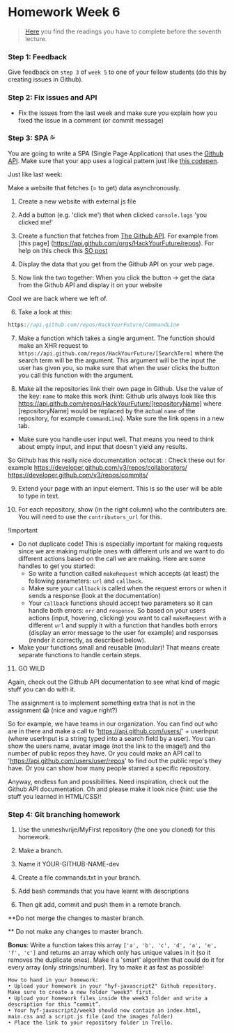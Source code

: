 # Homework Week 6

>[Here](/Week6/README.md) you find the readings you have to complete before the seventh lecture.

### Step 1: Feedback

Give feedback on `step 3` of `week 5` to one of your fellow students (do this by creating issues in Github). 

### Step 2: Fix issues and API

- Fix the issues from the last week and make sure you explain how you fixed the issue in a comment (or commit message)
<!-- - Write a script that [polls this API](https://sunrise-sunset.org/api) every 3 seconds and passes a new date every time where date is previous day ++. -->

### Step 3: SPA :sweat_drops:
You are going to write a SPA (Single Page Application) that uses the [Github API](https://developer.github.com/guides/getting-started/). Make sure that your app uses a logical pattern just like [this codepen](http://codepen.io/Razpudding/pen/MmVpeW).

Just like last week:

Make a website that fetches (= to get) data asynchronously.

1) Create a new website with external js file

2) Add a button (e.g. 'click me') that when clicked `console.logs` 'you clicked me!'

3) Create a function that fetches from [The Github API](https://developer.github.com/v3/). For example from [this page] (https://api.github.com/orgs/HackYourFuture/repos). For help on this check this [SO post](https://stackoverflow.com/questions/247483/http-get-request-in-javascript)

4) Display the data that you get from the Github API on your web page.

5) Now link the two together: When you click the button -> get the data from the Github API and display it on your website

Cool we are back where we left of.

6) Take a look at this:

```js
https://api.github.com/repos/HackYourFuture/CommandLine
```

7) Make a function which takes a single argument. The function should make an XHR request to `https://api.github.com/repos/HackYourFuture/[SearchTerm]` where the search term will be the argument. This argument will be the input the user has given you, so make sure that when the user clicks the button you call this function with the argument. 

8) Make all the repositories link their own page in Github. Use the value of the key: `name` to make this work (hint: Github urls always look like this https://api.github.com/repos/HackYourFuture/[repositoryName] where [repositoryName] would be replaced by the actual `name` of the repository, for example `CommandLine`). Make sure the link opens in a new tab.

- Make sure you handle user input well. That means you need to think about empty input, and input that doesn't yield any results.

So Github has this really nice documentation :octocat: :
Check these out for example
https://developer.github.com/v3/repos/collaborators/
https://developer.github.com/v3/repos/commits/

9) Extend your page with an input element. This is so the user will be able to type in text.

10) For each repository, show (in the right column) who the contributers are. You will need to use the `contributors_url` for this.

!Important
- Do not duplicate code! This is especially important for making requests since we are making multiple ones with different urls and we want to do different actions based on the call we are making. Here are some handles to get you started:
  - So write a function called `makeRequest` which accepts (at least) the following parameters: `url` and `callback`.
  - Make sure your `callback` is called when the request errors or when it sends a response (look at the documentation)
  - Your `callback` functions should accept two parameters so it can handle both errors: `err` and `response`.
  So based on your users actions (input, hovering, clicking) you want to call `makeRequest` with a different `url` and supply it with a function that handles both errors (display an error message to the user for example) and responses (render it correctly, as described below). 
 - Make your functions small and reusable (modular)! That means create separate functions to handle certain steps. 

11) GO WILD

Again, check out the Github API documentation to see what kind of magic stuff you can do with it.

The assignment is to implement something extra that is not in the assignment :scream: (nice and vague right?)

So for example, we have teams in our organization. You can find out who are in there and make a call to 'https://api.github.com/users/' + userInput (where userInput is a string typed into a search field by a user). You can show the users name, avatar image (not the link to the image!) and the number of public repos they have. Or you could make an API call to 'https://api.github.com/users/user/repos' to find out the public repo's they have. Or you can show how many people starred a specific repository. 

Anyway, endless fun and possibilities. Need inspiration, check out the Github API documentation. Oh and please make it look nice (hint: use the stuff you learned in HTML/CSS)!


### Step 4: Git branching homework

1) Use the unmeshvrije/MyFirst repository (the one you cloned) for this homework.

2) Make a branch.

3) Name it YOUR-GITHUB-NAME-dev

4) Create a file commands.txt in your branch.

5) Add bash commands that you have learnt with descriptions

6) Then git add, commit and push them in a remote branch.

**Do not merge the changes to master branch.

** Do not make any changes to master branch.


__Bonus__: Write a function takes this array `['a', 'b', 'c', 'd', 'a', 'e', 'f', 'c']` and returns an array which only has unique values in it (so it removes the duplicate ones). Make it a 'smart' algorithm that could do it for every array (only strings/number). Try to make it as fast as possible!


```
How to hand in your homework:
• Upload your homework in your "hyf-javascript2" Github repository. Make sure to create a new folder "week3" first. 
• Upload your homework files inside the week3 folder and write a description for this “commit”.
• Your hyf-javascript2/week3 should now contain an index.html, main.css and a script.js file (and the images folder)
• Place the link to your repository folder in Trello.
```
